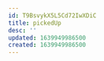 ```yaml
---
id: T9BsvykX5L5Cd72IwXDiC
title: pickedUp
desc: ''
updated: 1639949986500
created: 1639949986500
---
```




